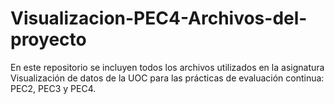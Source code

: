 # Visualizacion-PEC4-Archivos-del-proyecto
En este repositorio se incluyen todos los archivos utilizados en la asignatura Visualización de datos de la UOC para las prácticas de evaluación continua: PEC2, PEC3 y PEC4.

